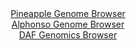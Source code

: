 <div id="Pineapple_Genome_Browser" align="center">
  <a href="https://igv.org/app/?sessionURL=blob:zZLdatswGIbvRdCygWNLcmPHhjKSNP1Zl7YkTdMfilFs2VYrS54kO2lC7n1q2dhJB83BxsAg.0O23vfxswEtVZpJAWKAXdR1EQIO0KVcTklVc3pBKqpBnBOuqQMUzamiIqUg3oCcaENmk2_2zdKYWseex0zdqYgopKt9l1RkLQVZajeVlTeUnJOFVMRIpb2BIq30WNF2lnRB6tq1Z_tu18uIIR7hdSmFll5NRZEs7feSX6OkoEJWNKkabthbgMTmsRkzNydf.vNpP02p1uf05Sw77J.f9W_80ez.JBjezy5P57Ngvj9lhSCmUfTw9q6ZrG_28HF6Ua3Hdn2C4.OR7unLPTxggZzt.Uf7o1XNFNWHKES9AwgRfMXDREZX_1Nze7Ed2y9ZheXJ9eToEq0E7PvzsDw_DXrN03j0bm8Mtg7gMm2sDSAtVRgj6PgwcLo46Lzeop4DYWTpKMlA_PDoAKNI.my3P2yAeamtM0DT782bPg6QKqMKxJ0IwhBFEe4ehAcwitDW2YBG8b.H9ng2iUKI.xgHSc64sUJniRa1dokQbpvmbrHekWUdLYbWGXz1dYyGA1aU5fQZD8zFbTAqe3.g6QB7.NsPtFU_kumfePeRIK5Z7Czb0SQaXa9KCykbNrKw6.CKr1kQmhVv795F5NvCu.HJpaqIsfvtxD7.dK4lihFh7KBlmi0YZ.ZlbknKJYgR9q26IJVcWheBKhafoAMd1IWffyvqbx.3PwA-">Pineapple Genome Browser</a>
</div>
<div id="Alphonso_Genome_Browser" align="center">
  <a href="https://igv.org/app/?sessionURL=blob:zZJrb9owFIb_iyWqTQqJk3BpIqEppbQNIFgJl0FVRSY4wcKxU9skUMR_n1dt2pdVKh82TYqs.MiX9zx.TqDEQhLOgA8c026atg0MILe8ilBeUDxCOZbATxGV2AACp1hglmDgn0CKpEKzyVDv3CpVSN.yiCrqOWIZN6Vrohy9coYqaSY8t7qcUrTmAikupHUjUMktkpX1Cq9RUZj6btdsWhukkIVoseVMcqvALIsrfV78qxRnmPEcx_meKvIWINZ5dMaNmaIvwSIKkgRLOcDHcNMJBmEwd3uz1X2ru5qNHxaz1uIqIhlDai9wp.0NKR_ez0nl7kjrUD6GfRnuX.c9J6y5t1e9Q0EElh27bV83IISOq8EQtsGH_6ln_ZEL.06X40XNuas5N0VXD6PubnXD5WA57U1T0n14TN7p_mwAypO9tgEkW9H2bWi4sGU0nVb9x699bUDoaUaCE.A_PRtACZTs9PKnE1DHQjsDJH7Zv.ljAC42WAC_7kHYtj3PaTbaDeh59tk4gb2gfw_w3WzitaETOE4rTglVWuhNLFkhTcSYWSapmb1eSHQ0PmqQYxQUMvs6yW7DcbC0J6ND9M2Vuz_SbGgC.vK3Z9StfiTTP7HvI0FMtb5UOTac7qJRervsa07lXGwDGslJfxstJ2H1LqDL4KRc5Ejp9bqipz.NK5EgiCldKIkka0KJOi40R14B33ZcLS5IOOXaRCCy9SdoQMNuws._BXXPz.fv">Alphonso Genome Browser</a>
</div>


<div id="DAF_Genomics_Browser" align="center">
  <a href="https://igv.org/app/?sessionURL=blob:tZHtatswGIXvRZD.sh1ZVuLYEEa2NR.ktKXGC0spQZNfx2K25Uhy0yTk3iu8jkFLGYMOJCHp_ThHek7oEZQWskYxIp4_8HwfOUgXcp.wqinhmlWgUZyzUoODFOSgoOaA4hPKmTYsvbuylYUxjY77_Yzl7hZqWQmuPR14rHG1bE0BNtUlHqvYUdZsrz0uK5tsWJ.VTSFrLfuMc9Daxf0G6u1mz.zyO7bpWsKmaksjOtWNNWGNZV7OrFtRZ_D0FyP_QdkO8WmySiZd_RIOi2w8WS4m34LLdD0bflmnN_NVOlxdJGJbM9MqGNMBX9RTTMVscc2T435_8_141SPTA01uaS_4enH51AgFeuyH_ohijAOMzg4qJW8tBMQL5cc.dUIycgil7ss2GAztLygpUHz_4CCjGP9p0.9PyBwaiwpp2LUdNQdJlYFCsRthHPpRRAY0pDiK_LNzQq0qP5jlNL2LQkwmhAy9H6yy.rkouw.0Qm.DHwXyVWc7_xWUmM5pj3xO57PK4glud4_L0QDvRmt7yQ2E6TuwHPTu43KpKmZs6NfxBQ0rrWYFtfnDJjg_nJ8B">DAF Genomics Browser</a>
</div>
